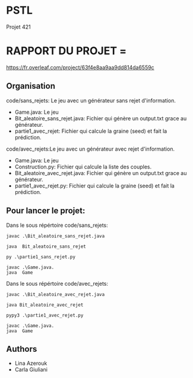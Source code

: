 # PSTL
Projet 421

# RAPPORT DU PROJET =
https://fr.overleaf.com/project/63f4e8aa9aa9dd814da6559c

## Organisation
code/sans_rejets: Le jeu avec un générateur sans rejet d'information.
 - Game.java: Le jeu 
 - Bit_aleatoire_sans_rejet.java: Fichier qui génère un output.txt grace au générateur.
 - partie1_avec_rejet: Fichier qui calcule la graine (seed) et fait la prédiction.



code/avec_rejets:Le jeu avec un générateur avec rejet d'information.
- Game.java: Le jeu
- Construction.py: Fichier qui calcule la liste des couples.
- Bit_aleatoire_avec_rejet.java: Fichier qui génère un output.txt grace au générateur.
- partie1_avec_rejet.py: Fichier qui calcule la graine (seed) et  fait la prédiction.


## Pour lancer le projet: 
Dans le sous répértoire code/sans_rejets:
```
javac .\Bit_aleatoire_sans_rejet.java
```
```
java  Bit_aleatoire_sans_rejet
```

```
py .\partie1_sans_rejet.py 
```
```
javac .\Game.java.
java  Game
```
Dans le sous répértoire code/avec_rejets:
```
javac .\Bit_aleatoire_avec_rejet.java
```
```
java Bit_aleatoire_avec_rejet
```

```
pypy3 .\partie1_avec_rejet.py 
```

```
javac .\Game.java.
java  Game
```


## Authors

- Lina Azerouk 
- Carla Giuliani
